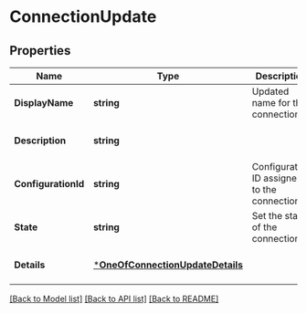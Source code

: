 # ConnectionUpdate

## Properties
Name | Type | Description | Notes
------------ | ------------- | ------------- | -------------
**DisplayName** | **string** | Updated name for the connection | [optional] [default to null]
**Description** | **string** |  | [optional] [default to null]
**ConfigurationId** | **string** | Configuration ID assigned to the connection | [optional] [default to null]
**State** | **string** | Set the state of the connection | [optional] [default to null]
**Details** | [***OneOfConnectionUpdateDetails**](OneOfConnectionUpdateDetails.md) |  | [optional] [default to null]

[[Back to Model list]](../README.md#documentation-for-models) [[Back to API list]](../README.md#documentation-for-api-endpoints) [[Back to README]](../README.md)

